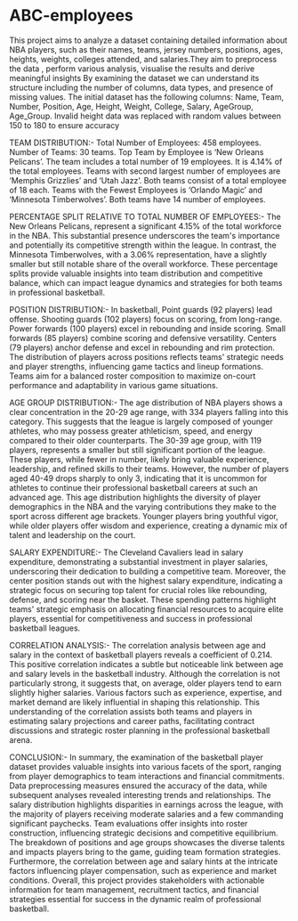 # ABC-employees
This project aims to analyze a dataset containing detailed information about NBA players, such as their names, teams, jersey numbers, positions, ages, heights, weights, colleges attended, and salaries.They aim to preprocess the data , perform various analysis, visualise the results and derive meaningful insights
By examining the dataset we can understand its structure including the number of columns, data types, and presence of missing values. The initial dataset has the following columns: Name, Team, Number, Position, Age, Height, Weight, College, Salary, AgeGroup, Age_Group.
Invalid height data was replaced with random values between 150 to 180 to ensure accuracy

TEAM DISTRIBUTION:-
Total Number of Employees: 458 employees. Number of Teams: 30 teams. Top Team by Employee is ‘New Orleans Pelicans’. The team includes a total number of 19 employees. It is 4.14% of the total employees. Teams with second largest number of employees are ‘Memphis Grizzlies’ and ‘Utah Jazz’. Both teams consist of a total employee of 18 each. Teams with the Fewest Employees is ‘Orlando Magic’ and ‘Minnesota Timberwolves’. Both teams have 14 number of employees.

PERCENTAGE SPLIT RELATIVE TO TOTAL NUMBER OF EMPLOYEES:-
The New Orleans Pelicans,  represent a significant 4.15% of the total workforce in the NBA. This substantial presence underscores the team's importance and potentially its competitive strength within the league. In contrast, the Minnesota Timberwolves, with a 3.06% representation, have a slightly smaller but still notable share of the overall workforce. These percentage splits provide valuable insights into team distribution and competitive balance, which can impact league dynamics and strategies for both teams in professional basketball.

POSITION DISTRIBUTION:-
In basketball,  Point guards (92 players) lead offense. Shooting guards (102 players) focus on scoring,  from long-range. Power forwards (100 players) excel in rebounding and inside scoring. Small forwards (85 players) combine scoring and defensive versatility. Centers (79 players) anchor defense and excel in rebounding and rim protection. The distribution of players across positions reflects teams' strategic needs and player strengths, influencing game tactics and lineup formations. Teams aim for a balanced roster composition to maximize on-court performance and adaptability in various game situations.

AGE GROUP DISTRIBUTION:-
The age distribution of NBA players shows a clear concentration in the 20-29 age range, with 334 players falling into this category. This suggests that the league is largely composed of younger athletes, who may possess greater athleticism, speed, and energy compared to their older counterparts. The 30-39 age group, with 119 players, represents a smaller but still significant portion of the league. These players, while fewer in number, likely bring valuable experience, leadership, and refined skills to their teams.
However, the number of players aged 40-49 drops sharply to only 3, indicating that it is uncommon for athletes to continue their professional basketball careers at such an advanced age. This age distribution highlights the diversity of player demographics in the NBA and the varying contributions they make to the sport across different age brackets. Younger players bring youthful vigor, while older players offer wisdom and experience, creating a dynamic mix of talent and leadership on the court.

SALARY EXPENDITURE:-
The Cleveland Cavaliers lead in salary expenditure, demonstrating a substantial investment in player salaries, underscoring their dedication to building a competitive team. Moreover, the center position stands out with the highest salary expenditure, indicating a strategic focus on securing top talent for crucial roles like rebounding, defense, and scoring near the basket. These spending patterns highlight teams' strategic emphasis on allocating financial resources to acquire elite players, essential for competitiveness and success in professional basketball leagues.

CORRELATION ANALYSIS:-
The correlation analysis between age and salary in the context of basketball players reveals a coefficient of 0.214. This positive correlation indicates a subtle but noticeable link between age and salary levels in the basketball industry. Although the correlation is not particularly strong, it suggests that, on average, older players tend to earn slightly higher salaries. Various factors such as experience, expertise, and market demand are likely influential in shaping this relationship. This understanding of the correlation assists both teams and players in estimating salary projections and career paths, facilitating contract discussions and strategic roster planning in the professional basketball arena.

CONCLUSION:-
In summary, the examination of the basketball player dataset provides valuable insights into various facets of the sport, ranging from player demographics to team interactions and financial commitments. Data preprocessing measures ensured the accuracy of the data, while subsequent analyses revealed interesting trends and relationships. The salary distribution highlights disparities in earnings across the league, with the majority of players receiving moderate salaries and a few commanding significant paychecks. Team evaluations offer insights into roster construction, influencing strategic decisions and competitive equilibrium. The breakdown of positions and age groups showcases the diverse talents and impacts players bring to the game, guiding team formation strategies. Furthermore, the correlation between age and salary hints at the intricate factors influencing player compensation, such as experience and market conditions. Overall, this project provides stakeholders with actionable information for team management, recruitment tactics, and financial strategies essential for success in the dynamic realm of professional basketball.
